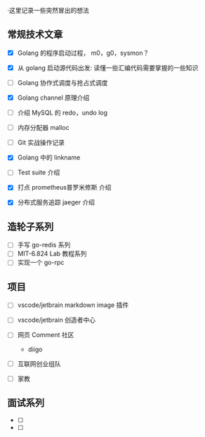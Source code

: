 ·这里记录一些突然冒出的想法

## 常规技术文章

- [X] Golang 的程序启动过程， m0，g0，sysmon？
- [x] 从 golang 启动源代码出发: 读懂一些汇编代码需要掌握的一些知识
- [ ] Golang 协作式调度与抢占式调度
- [X] Golang channel 原理介绍
- [ ] 介绍 MySQL 的 redo，undo log
- [ ] 内存分配器 malloc
- [ ] Git 实战操作记录
- [x] Golang 中的 linkname
- [ ] Test suite 介绍
- [x] 打点 prometheus普罗米修斯 介绍
- [x] 分布式服务追踪 jaeger 介绍



## 造轮子系列

- [ ] 手写 go-redis 系列
- [ ] MIT-6.824 Lab 教程系列
- [ ] 实现一个 go-rpc

## 项目

- [ ] vscode/jetbrain markdown image 插件
- [ ] vscode/jetbrain 创造者中心
- [ ] 网页 Comment 社区
  - diigo

- [ ] 互联网创业组队
- [ ] 家教

## 面试系列

- [ ]
- [ ]
